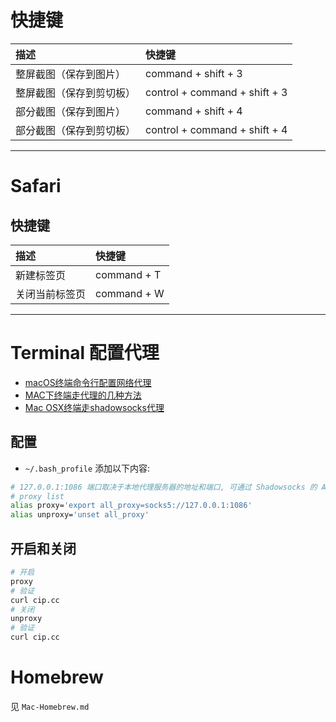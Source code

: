 
# 快捷键

| 描述 | 快捷键 |
| :--- | :--- |
| 整屏截图（保存到图片） | command + shift + 3 |
| 整屏截图（保存到剪切板） | control + command + shift + 3 |
| 部分截图（保存到图片） | command + shift + 4 |
| 部分截图（保存到剪切板） | control + command + shift + 4 |

---

# Safari

## 快捷键

| 描述 | 快捷键 |
| :--- | :--- |
| 新建标签页 | command + T |
| 关闭当前标签页 | command + W |

---

# Terminal 配置代理

- [macOS终端命令行配置网络代理](https://blog.csdn.net/talkxin/article/details/97887121)
- [MAC下终端走代理的几种方法](https://blog.csdn.net/yyws2039725/article/details/90675347)
- [Mac OSX终端走shadowsocks代理](https://github.com/mrdulin/blog/issues/18)

## 配置

- `~/.bash_profile` 添加以下内容:
```bash
# 127.0.0.1:1086 端口取决于本地代理服务器的地址和端口, 可通过 Shadowsocks 的 Advance Preference 进行查看
# proxy list
alias proxy='export all_proxy=socks5://127.0.0.1:1086'
alias unproxy='unset all_proxy'
```

## 开启和关闭

```bash
# 开启
proxy
# 验证
curl cip.cc
# 关闭
unproxy
# 验证
curl cip.cc
```

# Homebrew

见 `Mac-Homebrew.md`
